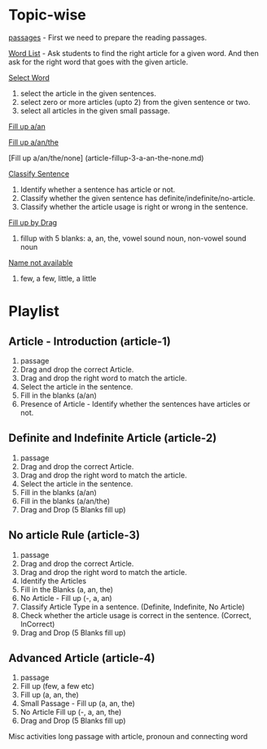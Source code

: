 # Topic-wise

[passages](article-passages.md) - First we need to prepare the reading passages.

[Word List](article-wordlist.md) - Ask students to find the right article for a
given word. And then ask for the right word that goes with the given article.

[Select Word](article-selectWord.md)

1. select the article in the given sentences.
2. select zero or more articles (upto 2) from the given sentence or two.
3. select all articles in the given small passage.

[Fill up a/an](article-fillup-1-a-an.md)

[Fill up a/an/the](article-fillup-2-a-an-the.md)

[Fill up a/an/the/none] (article-fillup-3-a-an-the-none.md)

[Classify Sentence](article-classify-sentence.md)

1. Identify whether a sentence has article or not.
2. Classify whether the given sentence has definite/indefinite/no-article.
3. Classify whether the article usage is right or wrong in the sentence.

[Fill up by Drag](article-fill-up-by-drag.md)

1. fillup with 5 blanks: a, an, the, vowel sound noun, non-vowel sound noun

[Name not available](article-modifier.md)

1. few, a few, little, a little

# Playlist

## Article - Introduction (article-1)

1. passage
2. Drag and drop the correct Article.
3. Drag and drop the right word to match the article.
4. Select the article in the sentence.
5. Fill in the blanks (a/an)
6. Presence of Article - Identify whether the sentences have articles or not.

## Definite and Indefinite Article (article-2)

1. passage
2. Drag and drop the correct Article.
3. Drag and drop the right word to match the article.
4. Select the article in the sentence.
5. Fill in the blanks (a/an)
6. Fill in the blanks (a/an/the)
7. Drag and Drop (5 Blanks fill up)

## No article Rule (article-3)

1. passage
2. Drag and drop the correct Article.
3. Drag and drop the right word to match the article.
4. Identify the Articles
5. Fill in the Blanks (a, an, the)
6. No Article - Fill up (-, a, an)
7. Classify Article Type in a sentence. (Definite, Indefinite, No Article)
8. Check whether the article usage is correct in the sentence. (Correct,
   InCorrect)
9. Drag and Drop (5 Blanks fill up)

## Advanced Article (article-4)

1. passage
2. Fill up (few, a few etc)
3. Fill up (a, an, the)
4. Small Passage - Fill up (a, an, the)
5. No Article Fill up (-, a, an, the)
6. Drag and Drop (5 Blanks fill up)

Misc activities long passage with article, pronoun and connecting word
